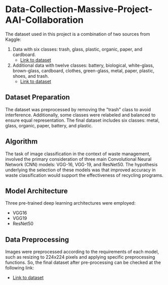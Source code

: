 # Data-Collection-Massive-Project-AAI-Collaboration
The dataset used in this project is a combination of two sources from Kaggle:
1. Data with six classes: trash, glass, plastic, organic, paper, and cardboard.
   - [Link to dataset](https://www.kaggle.com/datasets/asdasdasasdas/garbage-classification)
2. Additional data with twelve classes: battery, biological, white-glass, brown-glass, cardboard, clothes, green-glass, metal, paper, plastic, shoes, and trash.
   - [Link to dataset](https://www.kaggle.com/datasets/mostafaabla/garbage-classification)

## Dataset Preparation
The dataset was preprocessed by removing the "trash" class to avoid interference. Additionally, some classes were relabeled and balanced to ensure equal representation. The final dataset includes six classes: metal, glass, organic, paper, battery, and plastic.

## Algorithm
The task of image classification in the context of waste management, involved the primary consideration of three main Convolutional Neural Network (CNN) models: VGG-16, VGG-19, and ResNet50. The hypothesis underlying the selection of these models was that improved accuracy in waste classification would support the effectiveness of recycling programs.

## Model Architecture
Three pre-trained deep learning architectures were employed:
- VGG16
- VGG19
- ResNet50

## Data Preprocessing
Images were preprocessed according to the requirements of each model, such as resizing to 224x224 pixels and applying specific preprocessing functions. So, the final dataset after pre-processing can be checked at the following link:
- [Link to dataset](https://drive.google.com/drive/folders/1p_URIjIpd7PQY3v7YpOt_po4e3Wepzdf?usp=sharing)

